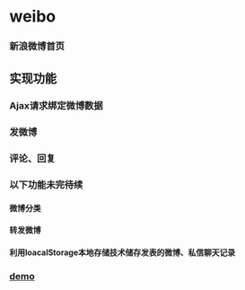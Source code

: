 # weibo
### 新浪微博首页
## 实现功能
### Ajax请求绑定微博数据
### 发微博
### 评论、回复
### 以下功能未完待续
#### 微博分类
#### 转发微博
#### 利用loacalStorage本地存储技术储存发表的微博、私信聊天记录
### <a href="http://wlqing.com/demo/weibo">demo</a>
